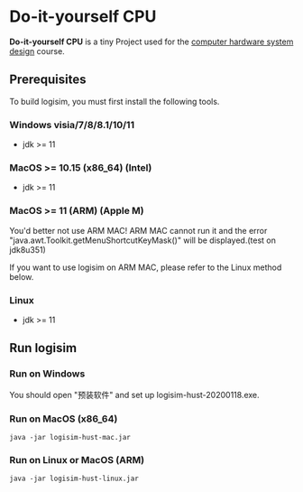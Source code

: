 # Do-it-yourself CPU

 **Do-it-yourself CPU**  is a tiny Project used for the [computer hardware system design](https://www.icourse163.org/course/0809HUST060-1205809816) course.

## Prerequisites

To build logisim, you must first install the following tools.

### Windows visia/7/8/8.1/10/11

- jdk >= 11

### MacOS >= 10.15 (x86_64) (Intel)

- jdk >= 11

### MacOS >= 11 (ARM) (Apple M)

You'd better not use ARM MAC! ARM MAC cannot run it and the error "java.awt.Toolkit.getMenuShortcutKeyMask()" will be displayed.(test on jdk8u351)

If you want to use logisim on ARM MAC, please refer to the Linux method below.

### Linux

- jdk >= 11

## Run logisim

### Run on Windows

You should open "预装软件" and set up logisim-hust-20200118.exe.

### Run on MacOS (x86_64)
```
java -jar logisim-hust-mac.jar
```

### Run on Linux or MacOS (ARM)
```
java -jar logisim-hust-linux.jar
```


